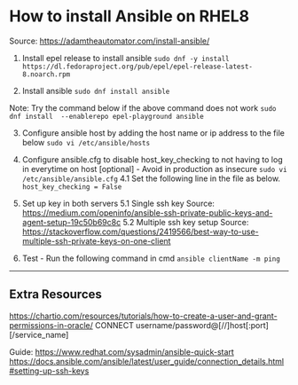 # How to install Ansible on RHEL8
Source: https://adamtheautomator.com/install-ansible/

1. Install epel release to install ansible
`sudo dnf -y install https://dl.fedoraproject.org/pub/epel/epel-release-latest-8.noarch.rpm`

2. Install ansible
`sudo dnf install ansible`

Note: Try the command below if the above command does not work
`sudo dnf install  --enablerepo epel-playground ansible`

3. Configure ansible host by adding the host name or ip address to the file below
`sudo vi /etc/ansible/hosts`

4. Configure ansible.cfg to disable host_key_checking to not having to log in everytime on host [optional] - Avoid in production as insecure
`sudo vi /etc/ansible/ansible.cfg`
4.1 Set the following line in the file as below.
`host_key_checking = False`

5. Set up key in both servers 
5.1 Single ssh key
Source: https://medium.com/openinfo/ansible-ssh-private-public-keys-and-agent-setup-19c50b69c8c
5.2 Multiple ssh key setup
Source: https://stackoverflow.com/questions/2419566/best-way-to-use-multiple-ssh-private-keys-on-one-client

6. Test - Run the following command in cmd
`ansible clientName -m ping`

---------------------
## Extra Resources

https://chartio.com/resources/tutorials/how-to-create-a-user-and-grant-permissions-in-oracle/
CONNECT username/password@[//]host[:port][/service_name]

Guide:
https://www.redhat.com/sysadmin/ansible-quick-start
https://docs.ansible.com/ansible/latest/user_guide/connection_details.html#setting-up-ssh-keys


